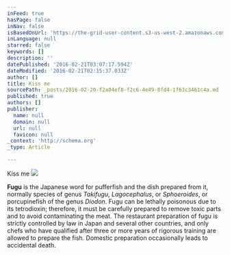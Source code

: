 ```yaml
---
inFeed: true
hasPage: false
inNav: false
isBasedOnUrl: 'https://the-grid-user-content.s3-us-west-2.amazonaws.com/05648665-caaf-4384-8428-3b5fc08d4f12.png'
inLanguage: null
starred: false
keywords: []
description: ''
datePublished: '2016-02-21T03:07:17.594Z'
dateModified: '2016-02-21T02:15:37.033Z'
author: []
title: Kiss me
sourcePath: _posts/2016-02-20-f2a04ef8-f2c6-4e49-8fd4-1f63c3461c4a.md
published: true
authors: []
publisher:
  name: null
  domain: null
  url: null
  favicon: null
_context: 'http://schema.org'
_type: Article

---
```

Kiss me
![](https://the-grid-user-content.s3-us-west-2.amazonaws.com/05648665-caaf-4384-8428-3b5fc08d4f12.png)

**Fugu** is the Japanese word for pufferfish and the dish prepared from it, normally species of genus _Takifugu_, _Lagocephalus_, or _Sphoeroides_, or porcupinefish of the genus _Diodon_. Fugu can be lethally poisonous due to its tetrodioxin; therefore, it must be carefully prepared to remove toxic parts and to avoid contaminating the meat. The restaurant preparation of fugu is strictly controlled by law in 
Japan and several other countries, and only chefs who have qualified 
after three or more years of rigorous training are allowed to prepare 
the fish. Domestic preparation occasionally leads to accidental death.